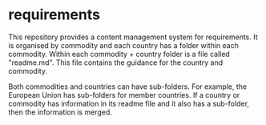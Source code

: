 # requirements
This repository provides a content management system for requirements. It is organised by commodity and each country has a folder within each commodity. Within each commodity + country folder is a file called "readme.md". This file contains the guidance for the country and commodity.

Both commodities and countries can have sub-folders. For example, the European Union has sub-folders for member countries. If a country or commodity has information in its readme file and it also has a sub-folder, then the information is merged.

